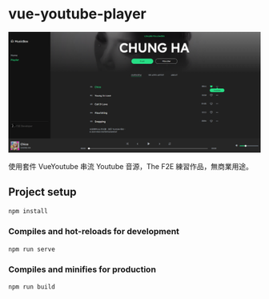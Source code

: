 # vue-youtube-player  
 ![image]( https://raw.githubusercontent.com/HuiyuLiz/vue-youtube-player/master/public/jpg/screenshot.png)
 
 使用套件 VueYoutube 串流 Youtube 音源，The F2E 練習作品，無商業用途。


## Project setup
```
npm install
```

### Compiles and hot-reloads for development
```
npm run serve
```

### Compiles and minifies for production
```
npm run build
```
